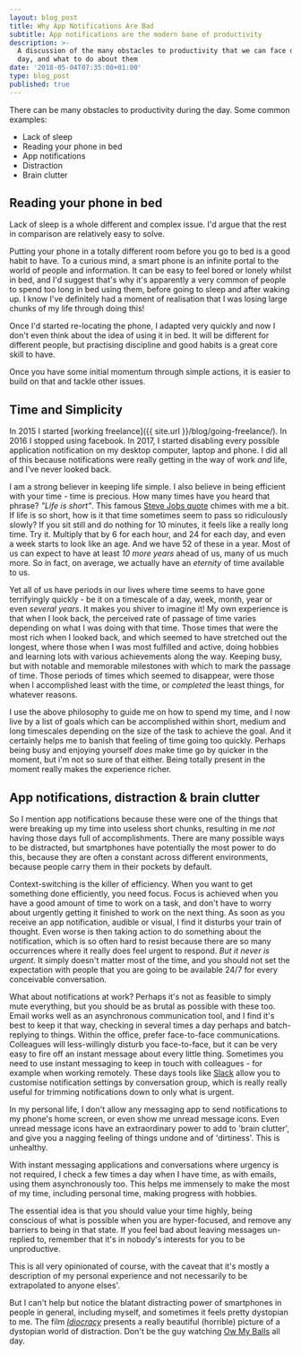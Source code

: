 ```yaml
---
layout: blog_post
title: Why App Notifications Are Bad
subtitle: App notifications are the modern bane of productivity
description: >-
  A discussion of the many obstacles to productivity that we can face during the
  day, and what to do about them
date: '2018-05-04T07:35:00+01:00'
type: blog_post
published: true
---
```

There can be many obstacles to productivity during the day. Some common examples:

* Lack of sleep
* Reading your phone in bed
* App notifications
* Distraction
* Brain clutter

## Reading your phone in bed
Lack of sleep is a whole different and complex issue. I'd argue that the rest in comparison are relatively easy to solve.

Putting your phone in a totally different room before you go to bed is a good habit to have. To a curious mind, a smart phone is an infinite portal to the world of people and information. It can be easy to feel bored or lonely whilst in bed, and I'd suggest that's why it's apparently a very common of people to spend too long in bed using them, before going to sleep and after waking up. I know I've definitely had a moment of realisation that I was losing large chunks of my life through doing this!

Once I'd started re-locating the phone, I adapted very quickly and now I don't even think about the idea of using it in bed. It will be different for different people, but practising discipline and good habits is a great core skill to have.

Once you have some initial momentum through simple actions, it is easier to build on that and tackle other issues.

## Time and Simplicity
In 2015 I started [working freelance]({{ site.url }}/blog/going-freelance/). In 2016 I stopped using facebook. In 2017, I started disabling every possible application notification on my desktop computer, laptop and phone. I did all of this because notifications were really getting in the way of work _and_ life, and I've never looked back.

I am a strong believer in keeping life simple. I also believe in being efficient with your time - time is precious. How many times have you heard that phrase? _"Life is short"_. This famous [Steve Jobs quote](https://www.goodreads.com/quotes/427317-remembering-that-i-ll-be-dead-soon-is-the-most-important) chimes with me a bit. If life is so short, how is it that time sometimes seem to pass so ridiculously slowly? If you sit still and do nothing for 10 minutes, it feels like a really long time. Try it. Multiply that by 6 for each hour, and 24 for each day, and even a week starts to look like an age. And we have 52 of these in a year. Most of us can expect to have at least _10 more years_ ahead of us, many of us much more. So in fact, on average, we actually have an _eternity_ of time available to us.

Yet all of us have periods in our lives where time seems to have gone terrifyingly quickly - be it on a timescale of a day, week, month, year or even _several years_. It makes you shiver to imagine it! My own experience is that when I look back, the perceived rate of passage of time varies depending on what I was doing with that time. Those times that were the most rich when I looked back, and which seemed to have stretched out the longest, where those when I was most fulfilled and active, doing hobbies and learning lots with various achievements along the way. Keeping busy, but with notable and memorable milestones with which to mark the passage of time. Those periods of times which seemed to disappear, were those when I accomplished least with the time, or _completed_ the least things, for whatever reasons.

I use the above philosophy to guide me on how to spend my time, and I now live by a list of goals which can be accomplished within short, medium and long timescales depending on the size of the task to achieve the goal. And it certainly helps me to banish that feeling of time going too quickly. Perhaps being busy and enjoying yourself _does_ make time go by quicker in the moment, but i'm not so sure of that either. Being totally present in the moment really makes the experience richer.

## App notifications, distraction & brain clutter
So I mention app notifications because these were one of the things that were breaking up my time into useless short chunks, resulting in me _not_ having those days full of accomplishments. There are many possible ways to be distracted, but smartphones have potentially the most power to do this, because they are often a constant across different environments, because people carry them in their pockets by default.

Context-switching is the killer of efficiency. When you want to get something done efficiently, you need focus. Focus is achieved when you have a good amount of time to work on a task, and don't have to worry about urgently getting it finished to work on the next thing. As soon as you receive an app notification, audible or visual, I find it disturbs your train of thought. Even worse is then taking action to do something about the notification, which is so often hard to resist because there are so many occurrences where it really does feel urgent to respond. _But it never is urgent_. It simply doesn't matter most of the time, and you should not set the expectation with people that you are going to be available 24/7 for every conceivable conversation.

What about notifications at work? Perhaps it's not as feasible to simply mute everything, but you should be as brutal as possible with these too. Email works well as an asynchronous communication tool, and I find it's best to keep it that way, checking in several times a day perhaps and batch-replying to things. Within the office, prefer face-to-face communications. Colleagues will less-willingly disturb you face-to-face, but it can be very easy to fire off an instant message about every little thing. Sometimes you need to use instant messaging to keep in touch with colleagues - for example when working remotely. These days tools like [Slack](https://slack.com/) allow you to customise notification settings by conversation group, which is really really useful for trimming notifications down to only what is urgent.

In my personal life, I don't allow any messaging app to send notifications to my phone's home screen, or even show me unread message icons. Even unread message icons have an extraordinary power to add to 'brain clutter', and give you a nagging feeling of things undone and of 'dirtiness'. This is unhealthy.

With instant messaging applications and conversations where urgency is not required, I check a few times a day when I have time, as with emails, using them asynchronously too. This helps me immensely to make the most of my time, including personal time, making progress with hobbies.

The essential idea is that you should value your time highly, being conscious of what is possible when you are hyper-focused, and remove any barriers to being in that state. If you feel bad about leaving messages un-replied to, remember that it's in nobody's interests for you to be unproductive.

This is all very opinionated of course, with the caveat that it's mostly a description of my personal experience and not necessarily to be extrapolated to anyone elses'.

But I can't help but notice the blatant distracting power of smartphones in people in general, including myself, and sometimes it feels pretty dystopian to me. The film [_Idiocracy_](https://www.imdb.com/title/tt0387808/) presents a really beautiful (horrible) picture of a dystopian world of distraction. Don't be the guy watching [Ow My Balls](https://www.youtube.com/watch?v=smtSv3e04vM) all day.
